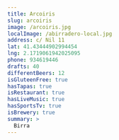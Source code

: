 ```yaml
---
title: Arcoiris
slug: arcoiris
image: /arcoiris.jpg
localImage: /abirradero-local.jpg
address: c/ Nil 11
lat: 41.43444902994454
lng: 2.1719061942025095
phone: 934619446
drafts: 40
differentBeers: 12
isGluteenFree: true
hasTapas: true
isRestaurant: true
hasLiveMusic: true
hasSportsTv: true
isBrewery: true
summary: >
  Birra
---
```


